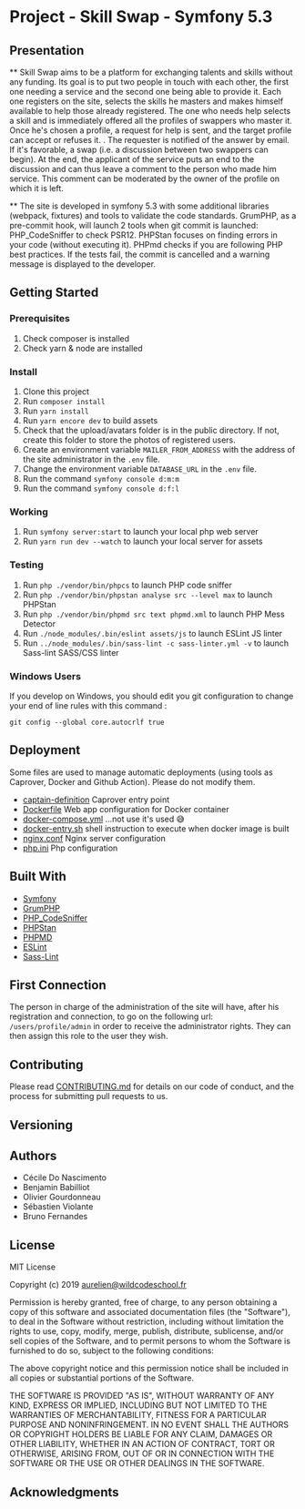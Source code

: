 # Project - Skill Swap - Symfony 5.3

## Presentation

**  Skill Swap aims to be a platform for exchanging talents and skills without any funding. Its goal is to put two people in touch with each other, the first one needing a service and the second one being able to provide it.
Each one registers on the site, selects the skills he masters and makes himself available to help those already registered.
The one who needs help selects a skill and is immediately offered all the profiles of swappers who master it.
Once he's chosen a profile, a request for help is sent, and the target profile can accept or refuses it. . The requester is notified of the answer by email. If it's favorable, a swap (i.e. a discussion between two swappers can begin).
At the end, the applicant of the service puts an end to the discussion and can thus leave a comment to the person who made him service. This comment can be moderated by the owner of the profile on which it is left.

**  The site is developed in symfony 5.3 with some additional libraries (webpack, fixtures) and tools to validate the code standards.
GrumPHP, as a pre-commit hook, will launch 2 tools when git commit is launched:
PHP_CodeSniffer to check PSR12.
PHPStan focuses on finding errors in your code (without executing it).
PHPmd checks if you are following PHP best practices.
If the tests fail, the commit is cancelled and a warning message is displayed to the developer.

 
## Getting Started

### Prerequisites

1. Check composer is installed
2. Check yarn & node are installed

### Install

1. Clone this project
2. Run `composer install`
3. Run `yarn install`
4. Run `yarn encore dev` to build assets
5. Check that the upload/avatars folder is in the public directory. If not, create this folder to store the photos of registered users.
6. Create an environment variable `MAILER_FROM_ADDRESS` with the address of the site administrator in the `.env` file.
7. Change the environment variable `DATABASE_URL` in the `.env` file.
8. Run the command `symfony console d:m:m`
9. Run the command `symfony console d:f:l`

### Working

1. Run `symfony server:start` to launch your local php web server
2. Run `yarn run dev --watch` to launch your local server for assets

### Testing

1. Run `php ./vendor/bin/phpcs` to launch PHP code sniffer
2. Run `php ./vendor/bin/phpstan analyse src --level max` to launch PHPStan
3. Run `php ./vendor/bin/phpmd src text phpmd.xml` to launch PHP Mess Detector
3. Run `./node_modules/.bin/eslint assets/js` to launch ESLint JS linter
3. Run `../node_modules/.bin/sass-lint -c sass-linter.yml -v` to launch Sass-lint SASS/CSS linter

### Windows Users

If you develop on Windows, you should edit you git configuration to change your end of line rules with this command :

`git config --global core.autocrlf true`

## Deployment

Some files are used to manage automatic deployments (using tools as Caprover, Docker and Github Action). Please do not modify them.

* [captain-definition](https://github.com/WildCodeSchool/sf4-pjt3-starter-kit/blob/master/captain-definition) Caprover entry point
* [Dockerfile](https://github.com/WildCodeSchool/sf4-pjt3-starter-kit/blob/master/Dockerfile) Web app configuration for Docker container
* [docker-compose.yml](https://github.com/WildCodeSchool/sf4-pjt3-starter-kit/blob/master/docker-compose.yml) ...not use it's used 😅
* [docker-entry.sh](https://github.com/WildCodeSchool/sf4-pjt3-starter-kit/blob/master/docker-entry.sh) shell instruction to execute when docker image is built
* [nginx.conf](https://github.com/WildCodeSchool/sf4-pjt3-starter-kit/blob/master/nginx.conf) Nginx server configuration
* [php.ini](https://github.com/WildCodeSchool/sf4-pjt3-starter-kit/blob/master/php.ini) Php configuration


## Built With

* [Symfony](https://github.com/symfony/symfony)
* [GrumPHP](https://github.com/phpro/grumphp)
* [PHP_CodeSniffer](https://github.com/squizlabs/PHP_CodeSniffer)
* [PHPStan](https://github.com/phpstan/phpstan)
* [PHPMD](http://phpmd.org)
* [ESLint](https://eslint.org/)
* [Sass-Lint](https://github.com/sasstools/sass-lint)

## First Connection
The person in charge of the administration of the site will have, after his registration and connection,
to go on the following url: `/users/profile/admin` in order to receive the administrator rights. 
They can then assign this role to the user they wish.

## Contributing

Please read [CONTRIBUTING.md](https://gist.github.com/PurpleBooth/b24679402957c63ec426) for details on our code of conduct, and the process for submitting pull requests to us.

## Versioning


## Authors

- Cécile Do Nascimento
- Benjamin Babilliot
- Olivier Gourdonneau
- Sébastien Violante
- Bruno Fernandes


## License

MIT License

Copyright (c) 2019 aurelien@wildcodeschool.fr

Permission is hereby granted, free of charge, to any person obtaining a copy
of this software and associated documentation files (the "Software"), to deal
in the Software without restriction, including without limitation the rights
to use, copy, modify, merge, publish, distribute, sublicense, and/or sell
copies of the Software, and to permit persons to whom the Software is
furnished to do so, subject to the following conditions:

The above copyright notice and this permission notice shall be included in all
copies or substantial portions of the Software.

THE SOFTWARE IS PROVIDED "AS IS", WITHOUT WARRANTY OF ANY KIND, EXPRESS OR
IMPLIED, INCLUDING BUT NOT LIMITED TO THE WARRANTIES OF MERCHANTABILITY,
FITNESS FOR A PARTICULAR PURPOSE AND NONINFRINGEMENT. IN NO EVENT SHALL THE
AUTHORS OR COPYRIGHT HOLDERS BE LIABLE FOR ANY CLAIM, DAMAGES OR OTHER
LIABILITY, WHETHER IN AN ACTION OF CONTRACT, TORT OR OTHERWISE, ARISING FROM,
OUT OF OR IN CONNECTION WITH THE SOFTWARE OR THE USE OR OTHER DEALINGS IN THE
SOFTWARE.

## Acknowledgments

